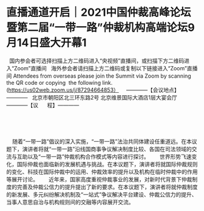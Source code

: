 # 直播通道开启｜2021中国仲裁高峰论坛暨第二届“一带一路”仲裁机构高端论坛9月14日盛大开幕1

 
国内参会者可选择扫描上方二维码进入“央视频”直播间，或扫描下方二维码进入“Zoom”直播间
 
海外参会者请扫描上方二维码或复制以下链接进入“Zoom”直播间
Attendees from overseas please join the Summit via Zoom by scanning the QR code or copying  the following link.
(https://us02web.zoom.us/j/87294664853）
 
 
————【会议地点】————
 
北京市朝阳区北三环东路2号
北京维景国际大酒店1层大宴会厅
 
————【议      程】————
 

 

 

 
 
随着“一带一路”倡议的深入实施，“一带一路”法治共同体建设任重道远。在本议题下，演讲者将就“一带一路”沿线国商事争议解决制度比较、各国在司法领域的交流与互助以及“一带一路”仲裁机构合作模式等内容进行探讨。
 
 
 
世界形势飞速变化，国际仲裁也面临新的发展机遇与挑战。在本议题下，演讲者将就国际仲裁规则的变化、科技在国际仲裁中的运用、仲裁效率的提升以及机构在临时仲裁中的作用等展开讨论。
 
 
 
近年来，国家高度重视仲裁事业的发展，对新时代背景下仲裁制度的完善及仲裁公信力的提升提出了新的要求。在本议题下，演讲者将就仲裁制度的新发展、多元纠纷解决机制及“一站式”争议解决平台建设、仲裁公信力的提升、当事人意思自治与机构规则间的交融等内容展开交流。
 
 

 


